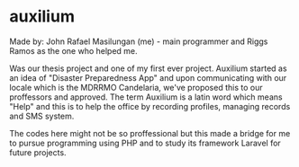 # auxilium

Made by: John Rafael Masilungan (me) - main programmer 
and Riggs Ramos as the one who helped me.

Was our thesis project and one of my first ever project. Auxilium started as an idea of "Disaster Preparedness App" and upon communicating with our locale which is the MDRRMO Candelaria,
we've proposed this to our proffessors and approved. The term Auxilium is a latin word which means "Help" and this is to help the office by recording profiles, managing records and
SMS system.

The codes here might not be so proffessional but this made a bridge for me to pursue programming using PHP and to study its framework Laravel for future projects.
